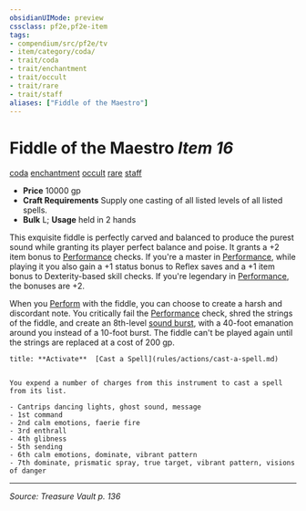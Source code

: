 ```yaml
---
obsidianUIMode: preview
cssclass: pf2e,pf2e-item
tags:
- compendium/src/pf2e/tv
- item/category/coda/
- trait/coda
- trait/enchantment
- trait/occult
- trait/rare
- trait/staff
aliases: ["Fiddle of the Maestro"]
---
```

# Fiddle of the Maestro *Item 16*  
[coda](rules/traits/coda-tv.md "Coda Item Trait")  [enchantment](rules/traits/enchantment.md "Enchantment School Trait")  [occult](rules/traits/occult.md "Occult Tradition Trait")  [rare](rules/traits/rare.md "Rare Rarity Trait")  [staff](rules/traits/staff.md "Staff Item Trait")  

- **Price** 10000 gp
- **Craft Requirements** Supply one casting of all listed levels of all listed spells.
- **Bulk** L; **Usage** held in 2 hands

This exquisite fiddle is perfectly carved and balanced to produce the purest sound while granting its player perfect balance and poise. It grants a +2 item bonus to [Performance](compendium/skills.md#Performance) checks. If you're a master in [Performance](compendium/skills.md#Performance), while playing it you also gain a +1 status bonus to Reflex saves and a +1 item bonus to Dexterity-based skill checks. If you're legendary in [Performance](compendium/skills.md#Performance), the bonuses are +2.

When you [Perform](rules/actions/perform.md) with the fiddle, you can choose to create a harsh and discordant note. You critically fail the [Performance](compendium/skills.md#Performance) check, shred the strings of the fiddle, and create an 8th-level [sound burst](compendium/spells/sound-burst.md), with a 40-foot emanation around you instead of a 10-foot burst. The fiddle can't be played again until the strings are replaced at a cost of 200 gp.

```ad-embed-ability
title: **Activate**  [Cast a Spell](rules/actions/cast-a-spell.md)


You expend a number of charges from this instrument to cast a spell from its list.

- Cantrips dancing lights, ghost sound, message
- 1st command
- 2nd calm emotions, faerie fire
- 3rd enthrall
- 4th glibness
- 5th sending
- 6th calm emotions, dominate, vibrant pattern
- 7th dominate, prismatic spray, true target, vibrant pattern, visions of danger
```


---
*Source: Treasure Vault p. 136*